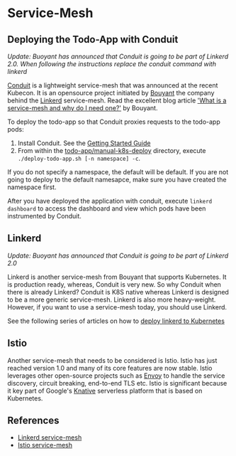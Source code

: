 # Service-Mesh #

## Deploying the Todo-App with Conduit ##

*Update: Buoyant has announced that Conduit is going to be part of Linkerd 2.0.  When following the instructions replace the conduit command with linkerd*

[Conduit](https://conduit.io/getting-started/) is a lightweight service-mesh that was announced at the recent Kubecon.  It is an opensource project initiated by [Bouyant](https://buoyant.io/) the company behind the [Linkerd](https://linkerd.io/) service-mesh.  Read the excellent blog article ['What is a service-mesh and why do I need one?'](https://buoyant.io/2017/04/25/whats-a-service-mesh-and-why-do-i-need-one/) by Bouyant.

To deploy the todo-app so that Conduit proxies requests to the todo-app pods:

1. Install Conduit.  See the [Getting Started Guide](https://conduit.io/getting-started/)
2. From within the [todo-app/manual-k8s-deploy](../todo-app/manual-k8s-deploy) directory, execute `./deploy-todo-app.sh [-n namespace] -c`.  

If you do not specify a namespace, the default will be default.  If you are not going to deploy to the default namesapce, make sure you have created the namespace first.

After you have deployed the application with conduit, execute `linkerd dashboard` to access the dashboard and view which pods have been instrumented by Conduit.

## Linkerd ##

*Update: Buoyant has announced that Conduit is going to be part of Linkerd 2.0*

Linkerd is another service-mesh from Bouyant that supports Kubernetes.  It is production ready, whereas, Conduit is very new.  So why Conduit when there is already Linkerd?  Conduit is K8S native whereas Linkerd is designed to be a more generic service-mesh.  Linkerd is also more heavy-weight.  However, if you want to use a service-mesh today, you should use Linkerd.

See the following series of articles on how to [deploy linkerd to Kubernetes](https://buoyant.io/2016/10/04/a-service-mesh-for-kubernetes-part-i-top-line-service-metrics/)

## Istio ##

Another service-mesh that needs to be considered is Istio.  Istio has just reached version 1.0 and many of its core features are now stable.  Istio leverages other open-source projects such as [Envoy](https://www.envoyproxy.io/) to handle the service discovery, circuit breaking, end-to-end TLS etc.  Istio is significant because it key part of Google's [Knative](https://cloud.google.com/knative/) serverless platform that is based on Kubernetes.

## References ##

- [Linkerd service-mesh](https://linkerd.io)
- [Istio service-mesh](https://istio.io/)